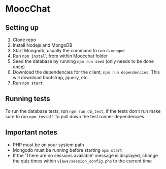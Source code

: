 # MoocChat

## Setting up

1. Clone repo
2. Install Nodejs and MongoDB
3. Start Mongodb, usually the command to run is `mongod`
4. Run `npm install` from within Moocchat folder
5. Seed the database by running `npm run seed` (only needs to be done once)
6. Download the dependencies for the client, `npm run dependencies`. This will download bootstrap, jquery, etc.
7. Run `npm start`

## Running tests
To run the database tests, run `npm run db_test`, if the tests don't run make sure to run `npm install` to pull down the test runner dependencies.

## Important notes
* PHP must be on your system path
* Mongodb must be running before starting `npm start`
* If the 'There are no sessions available' message is displayed, change the quiz times within `views/session_config.php` to the current time
